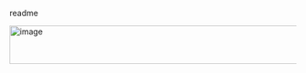 readme

<img width="650" height="68" alt="image" src="https://github.com/user-attachments/assets/81091fbb-43c4-41f5-aae9-12fc209bf1c5" />


